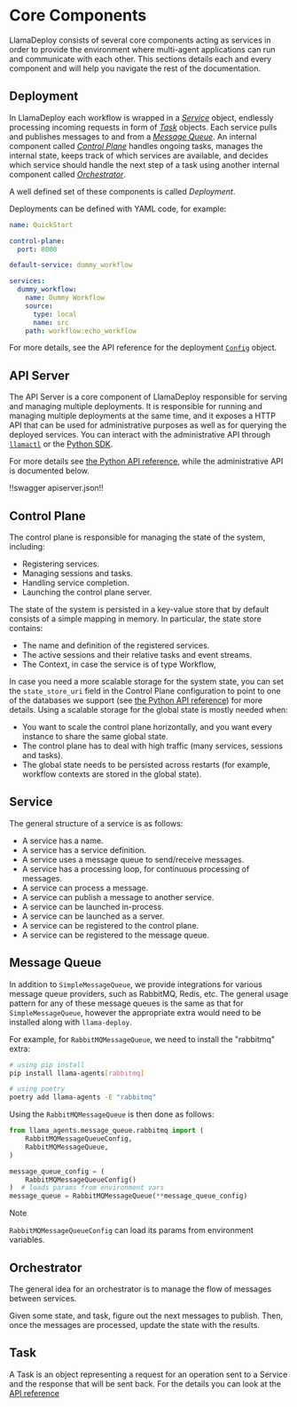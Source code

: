 # Core Components

LlamaDeploy consists of several core components acting as services in order to provide the environment where
multi-agent applications can run and communicate with each other. This sections details each and every component and
will help you navigate the rest of the documentation.

## Deployment

In LlamaDeploy each workflow is wrapped in a [_Service_](#service) object, endlessly processing incoming requests in
form of [_Task_](#task) objects. Each service pulls and publishes messages to and from a [_Message Queue_](#message-queue).
An internal component called [_Control Plane_](#control-plane) handles ongoing tasks, manages the internal state, keeps
track of which services are available, and decides which service should handle the next step of a task using another
internal component called [_Orchestrator_](#orchestrator).

A well defined set of these components is called _Deployment_.

Deployments can be defined with YAML code, for example:

```yaml
name: QuickStart

control-plane:
  port: 8000

default-service: dummy_workflow

services:
  dummy_workflow:
    name: Dummy Workflow
    source:
      type: local
      name: src
    path: workflow:echo_workflow
```

For more details, see the API reference for the deployment [`Config`](../../api_reference/llama_deploy/apiserver.md#llama_deploy.apiserver.deployment_config_parser.DeploymentConfig) object.

## API Server

The API Server is a core component of LlamaDeploy responsible for serving and managing multiple deployments. It is
responsible for running and managing multiple deployments at the same time, and it exposes a HTTP API that can be used
for administrative purposes as well as for querying the deployed services. You can interact with the administrative
API through [`llamactl`](./50_llamactl.md) or the [Python SDK](./40_python_sdk.md).

For more details see [the Python API reference](../../api_reference/llama_deploy/apiserver.md), while the administrative
API is documented below.

!!swagger apiserver.json!!

## Control Plane

The control plane is responsible for managing the state of the system, including:

- Registering services.
- Managing sessions and tasks.
- Handling service completion.
- Launching the control plane server.

The state of the system is persisted in a key-value store that by default consists of a simple mapping in memory.
In particular, the state store contains:

- The name and definition of the registered services.
- The active sessions and their relative tasks and event streams.
- The Context, in case the service is of type Workflow,

In case you need a more scalable storage for the system state, you can set the `state_store_uri` field in the Control
Plane configuration to point to one of the databases we support (see
[the Python API reference](../../api_reference/llama_deploy/control_plane.md)) for more details.
Using a scalable storage for the global state is mostly needed when:
- You want to scale the control plane horizontally, and you want every instance to share the same global state.
- The control plane has to deal with high traffic (many services, sessions and tasks).
- The global state needs to be persisted across restarts (for example, workflow contexts are stored in the global state).

## Service

The general structure of a service is as follows:

- A service has a name.
- A service has a service definition.
- A service uses a message queue to send/receive messages.
- A service has a processing loop, for continuous processing of messages.
- A service can process a message.
- A service can publish a message to another service.
- A service can be launched in-process.
- A service can be launched as a server.
- A service can be registered to the control plane.
- A service can be registered to the message queue.

## Message Queue

In addition to `SimpleMessageQueue`, we provide integrations for various
message queue providers, such as RabbitMQ, Redis, etc. The general usage pattern
for any of these message queues is the same as that for `SimpleMessageQueue`,
however the appropriate extra would need to be installed along with `llama-deploy`.

For example, for `RabbitMQMessageQueue`, we need to install the "rabbitmq" extra:

```sh
# using pip install
pip install llama-agents[rabbitmq]

# using poetry
poetry add llama-agents -E "rabbitmq"
```

Using the `RabbitMQMessageQueue` is then done as follows:

```python
from llama_agents.message_queue.rabbitmq import (
    RabbitMQMessageQueueConfig,
    RabbitMQMessageQueue,
)

message_queue_config = (
    RabbitMQMessageQueueConfig()
)  # loads params from environment vars
message_queue = RabbitMQMessageQueue(**message_queue_config)
```


> [!NOTE]
> `RabbitMQMessageQueueConfig` can load its params from environment variables.


## Orchestrator

The general idea for an orchestrator is to manage the flow of messages between services.

Given some state, and task, figure out the next messages to publish. Then, once
the messages are processed, update the state with the results.

## Task

A Task is an object representing a request for an operation sent to a Service and the response that will be sent back.
For the details you can look at the [API reference](../../api_reference/llama_deploy/types.md)
